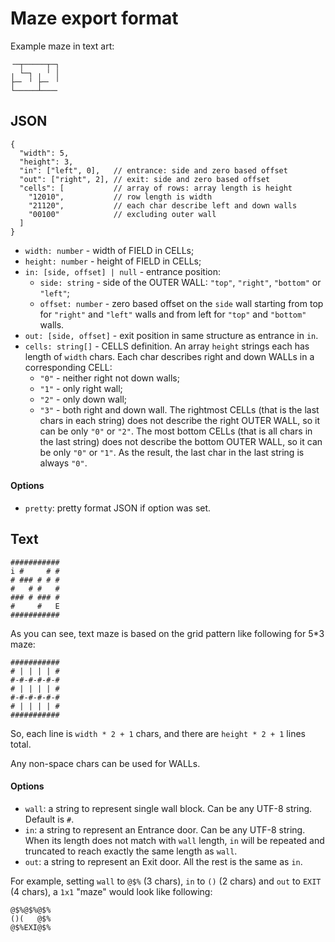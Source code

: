 Maze export format
==================

Example maze in text art:

```
╶─┬─────┬─┐
╷ └─┐ ╷ ╵ │
├─╴ ╵ ├─╴ ╵
└─────┴───╴
```

## JSON

```
{
  "width": 5,
  "height": 3,
  "in": ["left", 0],   // entrance: side and zero based offset
  "out": ["right", 2], // exit: side and zero based offset
  "cells": [           // array of rows: array length is height
    "12010",           // row length is width
    "21120",           // each char describe left and down walls
    "00100"            // excluding outer wall
  ]
}
```

*   `width: number` - width of FIELD in CELLs;
*   `height: number` - height of FIELD in CELLs;
*   `in: [side, offset] | null` - entrance position:
    *   `side: string` - side of the OUTER WALL: `"top"`, `"right"`, `"bottom"`
        or `"left"`;
    *   `offset: number` - zero based offset on the `side` wall starting from
        top for `"right"` and `"left"` walls and from left for `"top"` and
        `"bottom"` walls.
*   `out: [side, offset]` - exit position in same structure as entrance in `in`.
*   `cells: string[]` - CELLS definition. An array `height` strings each has
    length of `width` chars. Each char describes right and down WALLs in a
    corresponding CELL:
    *   `"0"` - neither right not down walls;
    *   `"1"` - only right wall;
    *   `"2"` - only down wall;
    *   `"3"` - both right and down wall.
    The rightmost CELLs (that is the last chars in each string) does not
    describe the right OUTER WALL, so it can be only `"0"` or `"2"`. The most
    bottom CELLs (that is all chars in the last string) does not describe the
    bottom OUTER WALL, so it can be only `"0"` or `"1"`. As the result, the last
    char in the last string is always `"0"`.

#### Options

*   `pretty`: pretty format JSON if option was set.

## Text

```
###########
i #     # #
# ### # # #
#   # #   #
### # ### #
#     #   E
###########
```

As you can see, text maze is based on the grid pattern like following for 5*3
maze:

```
###########
# | | | | #
#-#-#-#-#-#
# | | | | #
#-#-#-#-#-#
# | | | | #
###########
```

So, each line is `width * 2 + 1` chars, and there are `height * 2 + 1` lines
total.

Any non-space chars can be used for WALLs.

#### Options

*   `wall`: a string to represent single wall block. Can be any UTF-8 string.
    Default is `#`.
*   `in`: a string to represent an Entrance door. Can be any UTF-8 string. When
    its length does not match with `wall` length, `in` will be repeated and
    truncated to reach exactly the same length as `wall`.
*   `out`: a string to represent an Exit door. All the rest is the same as `in`.

For example, setting `wall` to `@$%` (3 chars), `in` to `()` (2 chars) and `out`
to `EXIT` (4 chars), a `1x1` "maze" would look like following:

```
@$%@$%@$%
()(   @$%
@$%EXI@$%
```
